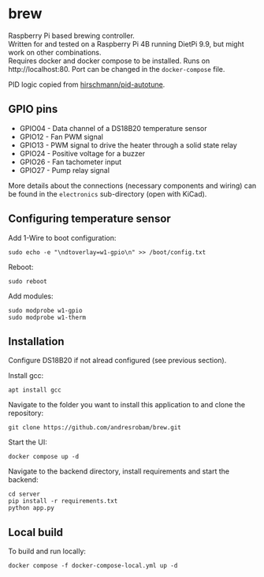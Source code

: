# brew

Raspberry Pi based brewing controller.\
Written for and tested on a Raspberry Pi 4B running DietPi 9.9, but might work on other combinations.\
Requires docker and docker compose to be installed.
Runs on http://localhost:80. Port can be changed in the `docker-compose` file.

PID logic copied from [hirschmann/pid-autotune](https://github.com/hirschmann/pid-autotune).

## GPIO pins

- GPIO04 - Data channel of a DS18B20 temperature sensor
- GPIO12 - Fan PWM signal
- GPIO13 - PWM signal to drive the heater through a solid state relay
- GPIO24 - Positive voltage for a buzzer
- GPIO26 - Fan tachometer input
- GPIO27 - Pump relay signal

More details about the connections (necessary components and wiring) can be found in the `electronics` sub-directory (open with KiCad).

## Configuring temperature sensor

Add 1-Wire to boot configuration:

```
sudo echo -e "\ndtoverlay=w1-gpio\n" >> /boot/config.txt
```

Reboot:

```
sudo reboot
```

Add modules:

```
sudo modprobe w1-gpio
sudo modprobe w1-therm
```

## Installation

Configure DS18B20 if not alread configured (see previous section).

Install gcc:
```
apt install gcc
```

Navigate to the folder you want to install this application to and clone the repository:
```
git clone https://github.com/andresrobam/brew.git
```

Start the UI:
```
docker compose up -d
```

Navigate to the backend directory, install requirements and start the backend:
```
cd server
pip install -r requirements.txt
python app.py
```

## Local build

To build and run locally:

```
docker compose -f docker-compose-local.yml up -d
```

